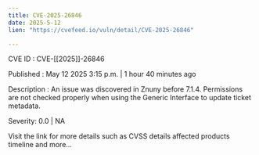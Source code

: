 ```yaml
---
title: CVE-2025-26846
date: 2025-5-12
lien: "https://cvefeed.io/vuln/detail/CVE-2025-26846"

---
```


CVE ID : CVE-[[2025]]-26846

Published :  May 12
2025
3:15 p.m. | 1 hour
40 minutes ago

Description : An issue was discovered in Znuny before 7.1.4. Permissions are not checked properly when using the Generic Interface to update ticket metadata.

Severity: 0.0 | NA

Visit the link for more details
such as CVSS details
affected products
timeline
and more...
